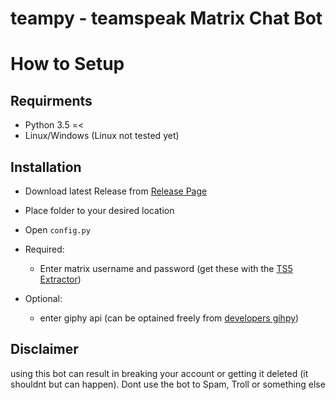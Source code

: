 # teampy - teamspeak Matrix Chat Bot

# How to Setup

## Requirments 
- Python 3.5 =<
- Linux/Windows (Linux not tested yet)

## Installation
- Download latest Release from [Release Page](https://github.com/Wargamer-Senpai/teampy/releases)
- Place folder to your desired location
- Open `config.py`
- Required:
  - Enter matrix username and password (get these with the [TS5 Extractor](https://github.com/Gamer08YT/TS5Extractor))
  
- Optional:
  - enter giphy api (can be optained freely from [developers gihpy](https://developers.giphy.com/dashboard/))

## Disclaimer
using this bot can result in breaking your account or getting it deleted (it shouldnt but can happen).
Dont use the bot to Spam, Troll or something else 
